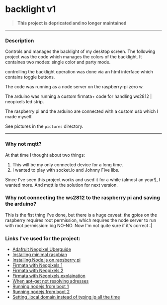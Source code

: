 # backlight v1

>**This project is depricated and no longer maintained**

---
   
### Description
   Controls and manages the backlight of my desktop screen.
   The following project was the code which manages the colors of the backlight. It containes two modes: single color and party mode.

   controlling the backlight operation was done via an html interface which contains
   toggle buttons.

   The code was running as a node server on the raspberry-pi zero w.

   The arduino was running a custom firmata+ code for handling ws2812 | neopixels led strip.

   The raspberry pi and the arduino are connected with a custom usb which I made myself. 

   See pictures in the `pictures` directory.


****
### Why not mqtt?
   At that time I thought about two things:
   1. This will be my only connected device for a long time.
   2. I wanted to play with socket.io and Johnny Five libs.
   
   Since I've seen this project works and used it for a while (almost an year!), I wanted more. And mqtt is the solution for next version.

### Why not connecting the ws2812 to the raspberry pi and saving the arduino?
This is the fist thing I've done, but there is a huge caveat: the gpios on the raspberry requires root permission, which requires the node server to run with root permission: big NO-NO.
Now I'm not quite sure if it's correct :|

### Links I've used for the project:

* [Adafruit Neopixel Uberguide](https://learn.adafruit.com/adafruit-neopixel-uberguide)
* [Installing minimal raspbian](https://mike632t.wordpress.com/2015/09/26/raspbian-minimal-install-using-console/)
* [Installing Node js on rapsberry pi](https://github.com/audstanley/NodeJs-Raspberry-Pi/)
* [Firmata with Neopixels 1](https://github.com/ajfisher/node-pixel)
* [Firmata with Neopixels 2](https://github.com/iamvery/artoo-neopixel/blob/master/firmata/StandardFirmata-NeoPixel.ino)
* [Firmata with Neopixels explaination](https://chrisruppel.com/blog/arduino-johnny-five-neopixel/)
* [When apt-get not resolving adresses](https://www.raspberrypi.org/forums/viewtopic.php?t=17016)
* [Running nodejs from boot 1](https://github.com/chovy/node-startup)
* [Running nodejs from boot 2](https://www.axllent.org/docs/view/nodejs-service-with-systemd/)
* [Setting .local domain instead of typing ip all the time](https://www.howtogeek.com/167190/how-and-why-to-assign-the-.local-domain-to-your-raspberry-pi/)
   